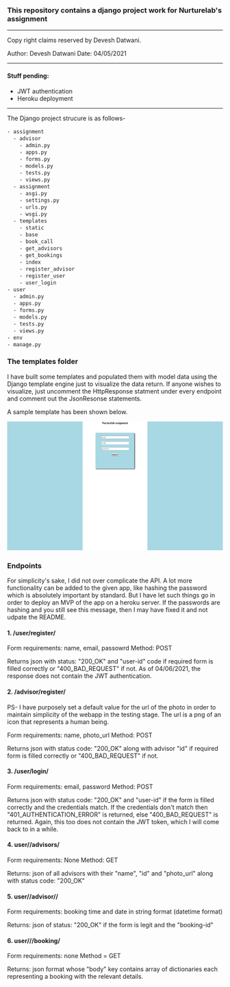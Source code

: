 ### This repository contains a django project work for Nurturelab's assignment

********************************************* 
Copy right claims reserved by Devesh Datwani. 

Author: Devesh Datwani
Date: 04/05/2021

**********************************************

#### Stuff pending: 

  <ul>
    <li>JWT authentication</li>
    <li>Heroku deployment</li>
  </ul>

**********************************************

The Django project strucure is as follows- 

    - assignment
      - advisor
        - admin.py
        - apps.py
        - forms.py
        - models.py
        - tests.py
        - views.py
      - assignment
        - asgi.py
        - settings.py
        - urls.py
        - wsgi.py
      - templates
        - static
        - base
        - book_call
        - get_advisors
        - get_bookings 
        - index
        - register_advisor
        - register_user
        - user_login
    - user
      - admin.py
      - apps.py
      - forms.py
      - models.py
      - tests.py
      - views.py
    - env
    - manage.py

### The templates folder

<p>I have built some templates and populated them with model data using the Django template engine just to visualize the data return. If anyone wishes to visualize, just uncomment the HttpResponse statment under every endpoint and comment out the JsonResonse statements.<p>

<p>A sample template has been shown below.<p>
<img src="https://github.com/deveshdatwani/nurturelab/blob/main/assets/sample.png" style="height: 300px; width: 600px;">


### Endpoints 

<p>For simplicity's sake, I did not over complicate the API. A lot more functionality can be added to the given app, like hashing the password which is absolutely important by standard. But I have let such things go in order to deploy an MVP of the app on a heroku server. If the passwords are hashing and you still see this message, then I may have fixed it and not udpate the README.<p>

#### 1. /user/register/

Form requirements: name, email, passowrd
Method: POST

Returns json with status: "200_OK" and "user-id" code if required form is filled correctly or "400_BAD_REQUEST" if not. As of 04/06/2021, the response does not contain the JWT authentication.

#### 2. /advisor/register/

<p>PS- I have purposely set a default value for the url of the photo in order to maintain simplicity of the webapp in the testing stage. The url is a png of an icon that represents a human being.</p>

Form requirements: name, photo_url
Method: POST

Returns json with status code: "200_OK" along with advisor "id" if required form is filled correctly or "400_BAD_REQUEST" if not.

#### 3. /user/login/

Form requirements: email, password
Method: POST

Returns json with status code: "200_OK" and "user-id" if the form is filled correctly and the credentials match. If the credentials don't match then "401_AUTHENTICATION_ERROR" is returned, else "400_BAD_REQUEST" is returned. Again, this too does not contain the JWT token, which I will come back to in a while.

#### 4. user/<user-id>/advisors/

Form requirements: None 
Method: GET

Returns: json of all advisors with their "name", "id" and "photo_url" along with status code: "200_OK"

#### 5. user/<user-id>/advisor/<advisor-id>/

Form requirements: booking time and date in string format (datetime format)

Returns: json of status: "200_OK" if the form is legit and the "booking-id"

#### 6. user/<user-id>/<advisor>/booking/

  Form requirements: none
  Method = GET

  Returns: json format whose "body" key contains array of dictionaries each representing a booking with the relevant details.